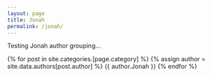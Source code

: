 ```yaml
---
layout: page
title: Jonah
permalink: /jonah/
---
```


Testing Jonah author grouping...

{% for post in site.categories.[page.category] %}
{% assign author = site.data.authors[post.author] %}
  {{ author.Jonah }}
  {% endfor %}

